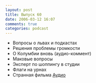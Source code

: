 ```yaml
---
layout: post
title: Выпуск 60
date: 2006-03-12 16:07
comments: true
categories: podcast
---
```


- Вопросы о львах и подкастах
- Решения проблемы громкости
- О Колумбии вновь (аудио-коммент)
- Маковые вопросы
- Эксперт по шоппингу в студии
- Флаги на урнах
- Странная фильма
[Аудио](https://podcast.umputun.com/media/ump_podcast60.mp3)
<audio src="https://podcast.umputun.com/media/ump_podcast60.mp3" preload="none">